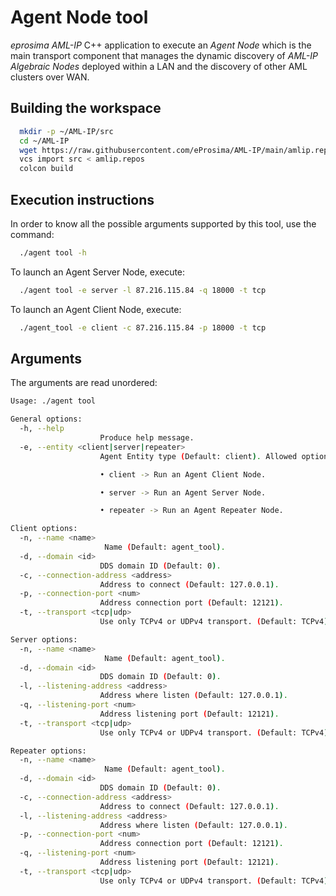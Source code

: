 # Agent Node tool

*eprosima AML-IP* C++ application to execute an *Agent Node* which is the main transport component that manages the dynamic discovery of *AML-IP Algebraic Nodes* deployed within a LAN and the discovery of other AML clusters over WAN.

## Building the workspace

```sh
  mkdir -p ~/AML-IP/src
  cd ~/AML-IP
  wget https://raw.githubusercontent.com/eProsima/AML-IP/main/amlip.repos
  vcs import src < amlip.repos
  colcon build
```

## Execution instructions

In order to know all the possible arguments supported by this tool, use the command:

```sh
  ./agent tool -h
```

To launch an Agent Server Node, execute:

```sh
  ./agent tool -e server -l 87.216.115.84 -q 18000 -t tcp
```

To launch an Agent Client Node, execute:

```sh
  ./agent_tool -e client -c 87.216.115.84 -p 18000 -t tcp
```

## Arguments

The arguments are read unordered:

```sh
Usage: ./agent tool

General options:
  -h, --help
                    Produce help message.
  -e, --entity <client|server|repeater>
                    Agent Entity type (Default: client). Allowed options:

                    • client -> Run an Agent Client Node.

                    • server -> Run an Agent Server Node.

                    • repeater -> Run an Agent Repeater Node.

Client options:
  -n, --name <name>
                     Name (Default: agent_tool).
  -d, --domain <id>
                    DDS domain ID (Default: 0).
  -c, --connection-address <address>
                    Address to connect (Default: 127.0.0.1).
  -p, --connection-port <num>
                    Address connection port (Default: 12121).
  -t, --transport <tcp|udp>
                    Use only TCPv4 or UDPv4 transport. (Default: TCPv4).

Server options:
  -n, --name <name>
                     Name (Default: agent_tool).
  -d, --domain <id>
                    DDS domain ID (Default: 0).
  -l, --listening-address <address>
                    Address where listen (Default: 127.0.0.1).
  -q, --listening-port <num>
                    Address listening port (Default: 12121).
  -t, --transport <tcp|udp>
                    Use only TCPv4 or UDPv4 transport. (Default: TCPv4).

Repeater options:
  -n, --name <name>
                     Name (Default: agent_tool).
  -d, --domain <id>
                    DDS domain ID (Default: 0).
  -c, --connection-address <address>
                    Address to connect (Default: 127.0.0.1).
  -l, --listening-address <address>
                    Address where listen (Default: 127.0.0.1).
  -p, --connection-port <num>
                    Address connection port (Default: 12121).
  -q, --listening-port <num>
                    Address listening port (Default: 12121).
  -t, --transport <tcp|udp>
                    Use only TCPv4 or UDPv4 transport. (Default: TCPv4).
```
